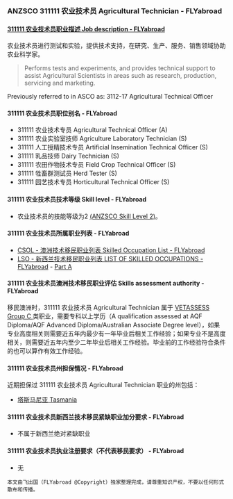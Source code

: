 ### ANZSCO 311111 农业技术员 Agricultural Technician - FLYabroad ###

#### [311111 农业技术员职业描述 Job description - FLYabroad](http://www.flyabroadvisa.com/anzsco/3111.html#311111)

农业技术员进行测试和实验，提供技术支持，在研究、生产、服务、销售领域协助农业科学家。

> Performs tests and experiments, and provides technical support to assist Agricultural Scientists in areas such as research, production, servicing and marketing.

Previously referred to in ASCO as:
3112-17 Agricultural Technical Officer

#### 311111 农业技术员职位别名 - FLYabroad
 
- 311111	 农业技术专员 Agricultural Technical Officer (A)
- 311111 农业实验室技师 Agriculture Laboratory Technician (S)
- 311111 人工授精技术专员 Artificial Insemination Technical Officer (S)
- 311111 乳品技师  Dairy Technician (S)
- 311111 农田作物技术专员 Field Crop Technical Officer (S)
- 311111 牲畜群测试员 Herd Tester (S)
- 311111 园艺技术专员 Horticultural Technical Officer (S)

#### 311111 农业技术员技术等级 Skill level - FLYabroad

- 农业技术员的技能等级为2 [(ANZSCO Skill Level 2)](http://www.flyabroadvisa.com/anzsco/)。

#### 311111 农业技术员所属职业列表 - FLYabroad

- [CSOL - 澳洲技术移民职业列表 Skilled Occupation List - FLYabroad](http://www.flyabroadvisa.com/sol/)
- [LSO - 新西兰技术移民职业列表 LIST OF SKILLED OCCUPATIONS - FLYabroad](http://nz.flyabroadvisa.com/lso/) - [Part A](parta)

#### 311111 农业技术员澳洲技术移民职业评估 Skills assessment authority - FLYabroad

移民澳洲时，311111 农业技术员 Agricultural Technician 属于 [VETASSESS Group C ](http://www.flyabroadvisa.com/ass/vetassess.html)类职业，需要专科以上学历（A qualification assessed at AQF Diploma/AQF Advanced Diploma/Australian Associate Degree level），如果专业高度相关则需要近五年内最少有一年毕业后相关工作经验；如果专业不是高度相关，则需要近五年内至少二年毕业后相关工作经验。毕业前的工作经验符合条件的也可以算作有效工作经验。

#### 311111 农业技术员州担保情况 - FLYabroad

近期担保过 311111 农业技术员 Agricultural Technician 职业的州包括：

- [塔斯马尼亚 Tasmania](http://www.flyabroadvisa.com/zdb/tas.html)

#### 311111 农业技术员新西兰技术移民紧缺职业加分要求 - FLYabroad

- 不属于新西兰绝对紧缺职业

#### 311111 农业技术员执业注册要求（不代表移民要求） - FLYabroad

- 无

`本文由飞出国（FLYabroad @Copyright）独家整理完成，请尊重知识产权，不要以任何形式散布和传播。`
